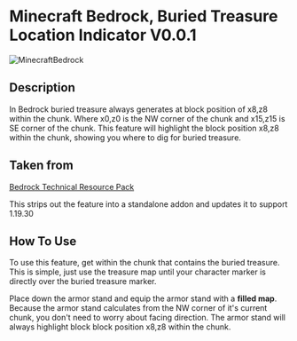 # Minecraft Bedrock, Buried Treasure Location Indicator V0.0.1

![MinecraftBedrock](https://img.shields.io/badge/MinecraftBedrock-1.19.30-orange)

## Description

In Bedrock buried treasure always generates at block position of x8,z8 within the chunk. Where x0,z0 is the NW corner of the chunk and x15,z15 is SE corner of the chunk. This feature will highlight the block position x8,z8 within the chunk, showing you where to dig for buried treasure.

## Taken from

[Bedrock Technical Resource Pack](https://github.com/RavinMaddHatter/Bedrock-Technical-Resource-Pack)

This strips out the feature into a standalone addon and updates it to support 1.19.30

## How To Use

To use this feature, get within the chunk that contains the buried treasure. This is simple, just use the treasure map until your character marker is directly over the buried treasure marker. 

Place down the armor stand and equip the armor stand with a **filled map**. Because the armor stand calculates from the NW corner of it's current chunk, you don't need to worry about facing direction. The armor stand will always highlight block block position x8,z8 within the chunk.
